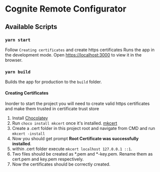 # Cognite Remote Configurator

## Available Scripts

### `yarn start`

Follow `Creating certificates` and create https certificates
Runs the app in the development mode.
Open [https://localhost:3000](https://localhost:3000) to view it in the browser.

### `yarn build`
Builds the app for production to the `build` folder.

#### Creating Certificates
Inorder to start the project you will need to create valid https certificates and make them trusted in certificate trust store

1. Install [Chocolatey](https://chocolatey.org/docs/installation)
2. Run `choco install mkcert` once it's installed. [mkcert](https://github.com/FiloSottile/mkcert)
3. Create a .cert folder in this project root and navigate from CMD and run `mkcert -install`
3. Now you should get prompt **Root Certificate was successfully installed**.
4. within .cert folder execute `mkcert localhost 127.0.0.1 ::1`.
5. Two files should be created as *.pem and *-key.pem. Rename them as cert.pem and key.pem respectively.
6. Now the certificates should be correctly created.
